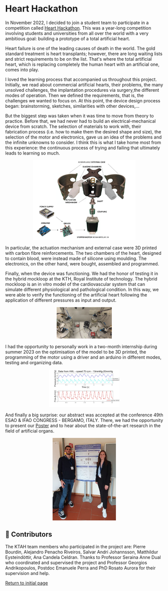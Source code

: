 # Heart Hackathon 

In November 2022, I decided to join a student team to participate in a competition called [Heart Hackathon](https://www.hearthackathon.com/). 
This was a year-long competition involving students and universities from all over the world with a very ambitious goal: building a prototype of a total artificial heart. 

Heart failure is one of the leading causes of death in the world. The gold standard treatment is heart transplants; however, there are long waiting lists and strict requirements to be on the list. That's where the total artificial heart, which is replacing completely the human heart with an artificial one, comes into play. 

I loved the learning process that accompanied us throughout this project. 
Initially, we read about commercial artificial hearts, their problems, the many unsolved challenges, the implantation procedures via surgery,the different modes of operation. Then we defined the requirements, that is, the challenges we wanted to focus on. 
At this point, the device design process began: brainstorming, sketches, similarities with other devices,... 

But the biggest step was taken when it was time to move from theory to practice. Before that, we had never had to build an electrical-mechanical device from scratch. 
The selection of materials to work with, their fabrication process (i.e. how to make them the desired shape and size), the selection of the motor and electronics, gave us an idea of the problems and the infinite unknowns to consider. I think this is what I take home most from this experience: the continuous process of trying and failing that ultimately leads to learning so much. 

<p align="center">
  <img src="https://github.com/RebeccaBonato/Master-Projects-/blob/main/images/Heart.png" alt="Exploded view of our prototype." width="65%">
</p>

In particular, the actuation mechanism and external case were 3D printed with carbon fibre reinforcements. The two chambers of the heart, designed to contain blood, were instead made of silicone using moulding. The electronics, on the other hand, were bought, assembled and programmed. 

Finally, when the device was functioning. We had the honor of testing it in the hybrid mockloop at the KTH, Royal Institute of technology. The hybrid mockloop is an in vitro model of the cardiovascular system that can simulate different physiological and pathological condition. In this way, we were able to verify the functioning of the artificial heart following the application of different pressures as input and output. 

<p align="center">
  <img src="https://github.com/RebeccaBonato/Master-Projects-/blob/main/images/HML_image.jpeg" alt="HML" width="35%">
</p>

I had the opportunity to personally work in a two-month internship during summer 2023 on the optimisation of the model to be 3D printed, the programming of the motor using a driver and an arduino in different modes, testing and organizing data. 

<p align="center">
  <img src="https://github.com/RebeccaBonato/Master-Projects-/blob/main/images/flow_shape.jpg" alt="result" width="45%">
</p>


And finally a big surprise: our abstract was accepted at the conference 49th ESAO & IFAO CONGRESS - BERGAMO, ITALY. There, we had the opportunity to present our [Poster](https://github.com/RebeccaBonato/Master-Projects-/blob/main/Heart%20Hackathon/TAH%20Poster.pdf) and to hear about the state-of-the-art research in the field of artificial organs. 

<p align="center">
  <img src="https://github.com/RebeccaBonato/Master-Projects-/blob/main/images/Bergamo%20.jpeg" alt="Bergamo Presentation" width="40%">
</p>

## :handshake: Contributors
The KTAH team members who participated in the project are: Pierre Bourdin, Alejandro Penacho Riveiros, Salvar Andri Johannsson, Matthildur Eysteindòttir, Ana Candela Celdran. Thanks to Professor Seraina Anne Dual who coordinated and supervised the project and Professor Georgios Andrikopoulos, Postdoc Emanuele Perra and PhD Rosato Aurora for their supervision and help. 


[Return to initial page](https://github.com/RebeccaBonato/Master-Projects-/blob/main/README.md)

